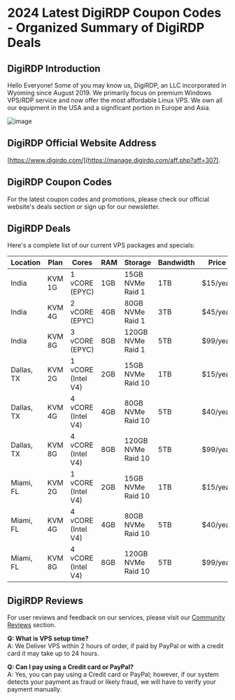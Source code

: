 # 2024 Latest DigiRDP Coupon Codes - Organized Summary of DigiRDP Deals

## DigiRDP Introduction
Hello Everyone! Some of you may know us, DigiRDP, an LLC incorporated in Wyoming since August 2019. We primarily focus on premium Windows VPS/RDP service and now offer the most affordable Linux VPS. We own all our equipment in the USA and a significant portion in Europe and Asia.

![image](https://github.com/whzllru/DigiRDP/assets/167612908/755d9d62-d7e9-4ee8-8ab1-1b3225508388)

## DigiRDP Official Website Address
[https://www.digirdp.com/](https://manage.digirdp.com/aff.php?aff=307).

## DigiRDP Coupon Codes
For the latest coupon codes and promotions, please check our official website's deals section or sign up for our newsletter.

## DigiRDP Deals
Here's a complete list of our current VPS packages and specials:

| Location    | Plan     | Cores | RAM   | Storage         | Bandwidth        | Price       | Link        |
|-------------|----------|-------|-------|-----------------|------------------|-------------|-------------|
| India       | KVM 1G   | 1 vCORE (EPYC) | 1GB   | 15GB NVMe Raid 1| 1TB             | $15/year    | [Order Now](https://manage.digirdp.com/aff.php?aff=307) |
| India       | KVM 4G   | 2 vCORE (EPYC) | 4GB   | 80GB NVMe Raid 1| 3TB             | $45/year    | [Order Now](https://manage.digirdp.com/aff.php?aff=307) |
| India       | KVM 8G   | 3 vCORE (EPYC) | 8GB   | 120GB NVMe Raid 1| 5TB            | $99/year    | [Order Now](https://manage.digirdp.com/aff.php?aff=307) |
| Dallas, TX  | KVM 2G   | 1 vCORE (Intel V4) | 2GB | 15GB NVMe Raid 10| 1TB           | $15/year    | [Order Now](https://manage.digirdp.com/aff.php?aff=307) |
| Dallas, TX  | KVM 4G   | 4 vCORE (Intel V4) | 4GB | 80GB NVMe Raid 10| 5TB           | $40/year    | [Order Now](https://manage.digirdp.com/aff.php?aff=307) |
| Dallas, TX  | KVM 8G   | 4 vCORE (Intel V4) | 8GB | 120GB NVMe Raid 10| 5TB          | $99/year    | [Order Now](https://manage.digirdp.com/aff.php?aff=307) |
| Miami, FL   | KVM 2G   | 1 vCORE (Intel V4) | 2GB | 15GB NVMe Raid 10| 1TB           | $15/year    | [Order Now](https://manage.digirdp.com/aff.php?aff=307) |
| Miami, FL   | KVM 4G   | 4 vCORE (Intel V4) | 4GB | 80GB NVMe Raid 10| 5TB           | $40/year    | [Order Now](https://manage.digirdp.com/aff.php?aff=307) |
| Miami, FL   | KVM 8G   | 4 vCORE (Intel V4) | 8GB | 120GB NVMe Raid 10| 5TB          | $99/year    | [Order Now](https://manage.digirdp.com/aff.php?aff=307) |

## DigiRDP Reviews
For user reviews and feedback on our services, please visit our [Community Reviews](https://manage.digirdp.com/aff.php?aff=307) section.

**Q: What is VPS setup time?**  
A: We Deliver VPS within 2 hours of order, if paid by PayPal or with a credit card it may take up to 24 hours.

**Q: Can I pay using a Credit card or PayPal?**  
A: Yes, you can pay using a Credit card or PayPal; however, if our system detects your payment as fraud or likely fraud, we will have to verify your payment manually.


